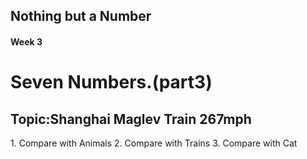 ## Nothing but a Number
#### Week 3
<h1>Seven Numbers.(part3) </h1>
<h2>Topic:Shanghai Maglev Train 267mph </h2>
1. Compare with Animals
2. Compare with Trains
3. Compare with Cat
